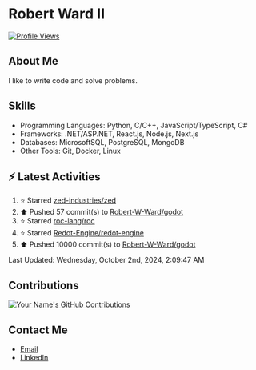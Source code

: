 
# Robert Ward II

[![Profile Views](https://komarev.com/ghpvc/?username=Robert-W-Ward)](https://github.com/Robert-W-Ward)

## About Me
I like to write code and solve problems.

## Skills
- Programming Languages: Python, C/C++, JavaScript/TypeScript, C#
- Frameworks: .NET/ASP.NET, React.js, Node.js, Next.js
- Databases: MicrosoftSQL, PostgreSQL, MongoDB
- Other Tools: Git, Docker, Linux

## :zap: Latest Activities
<!--RECENT_ACTIVITY:start-->
1. ⭐ Starred [zed-industries/zed](https://github.com/zed-industries/zed)
2. ⬆️ Pushed 57 commit(s) to [Robert-W-Ward/godot](https://github.com/Robert-W-Ward/godot)
3. ⭐ Starred [roc-lang/roc](https://github.com/roc-lang/roc)
4. ⭐ Starred [Redot-Engine/redot-engine](https://github.com/Redot-Engine/redot-engine)
5. ⬆️ Pushed 10000 commit(s) to [Robert-W-Ward/godot](https://github.com/Robert-W-Ward/godot)
<!--RECENT_ACTIVITY:end-->

<!--RECENT_ACTIVITY:last_update-->
Last Updated: Wednesday, October 2nd, 2024, 2:09:47 AM
<!--RECENT_ACTIVITY:last_update_end-->

<!--END_SECTIN:activity-->
## Contributions
[![Your Name's GitHub Contributions](https://github-readme-streak-stats.herokuapp.com/?user=Robert-W-Ward&theme=radical)](https://github.com/your-username)

## Contact Me
- [Email](mailto:robertwesleyward2019@gmail.com)
- [LinkedIn](https://linkedin.com/in/https://www.linkedin.com/in/robert-ward-ii/)
